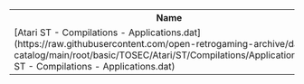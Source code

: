 <table>
<tr><th>Name</th><th>Size</th></tr>
<tr><td>[Atari ST - Compilations - Applications.dat](https://raw.githubusercontent.com/open-retrogaming-archive/dat-catalog/main/root/basic/TOSEC/Atari/ST/Compilations/Applications/Atari ST - Compilations - Applications.dat)</td><td>561881</td></tr>
</table>
